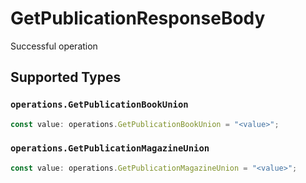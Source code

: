 # GetPublicationResponseBody

Successful operation


## Supported Types

### `operations.GetPublicationBookUnion`

```typescript
const value: operations.GetPublicationBookUnion = "<value>";
```

### `operations.GetPublicationMagazineUnion`

```typescript
const value: operations.GetPublicationMagazineUnion = "<value>";
```

